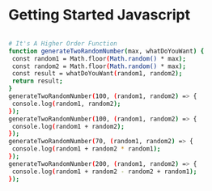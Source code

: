 # Getting Started Javascript



 ```bash
 
 ```

 ```bash 
# It's A Higher Order Function
function generateTwoRandomNumber(max, whatDoYouWant) {
  const random1 = Math.floor(Math.random() * max);
  const random2 = Math.floor(Math.random() * max);
  const result = whatDoYouWant(random1, random2);
  return result;
}
generateTwoRandomNumber(100, (random1, random2) => {
  console.log(random1, random2);
});
generateTwoRandomNumber(100, (random1, random2) => {
  console.log(random1 + random2);
});
generateTwoRandomNumber(70, (random1, random2) => {
  console.log(random1 + random2 * random1);
});
generateTwoRandomNumber(200, (random1, random2) => {
  console.log(random1 + random2 - random2 + random1);
});
```

 ```bash
 
 ```

```bash

```

[//]: # (Open [http://localhost:3000]&#40;http://localhost:3000&#41; with your browser to see the result.)

